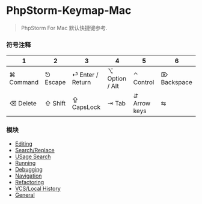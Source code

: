 PhpStorm-Keymap-Mac
===

> PhpStorm For Mac 默认快捷键参考.

### 符号注释
1 | 2 | 3 | 4 | 5 | 6 
--- | --- | --- | ---| --- | ---
⌘ Command | ⎋ Escape | ⏎ Enter / Return | ⌥ Option / Alt | ⌃ Control | ⌦ Backspace |
⌫ Delete | ⇧ Shift | ⇪ CapsLock | ⇥ Tab | ⇵ Arrow keys | ⇆ |

### 模块

- [Editing](./editing.md)
- [Search/Replace](./search-replace.md)
- [USage Search](./usage-search.md)
- [Running](./running.md)
- [Debugging](./debugging.md)
- [Navigation](./navigation.md)
- [Refactoring](./refactoring.md)
- [VCS/Local History](./vcs-local-history.md)
- [General](./general.md)
